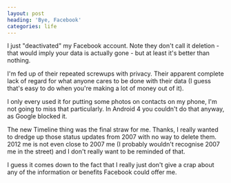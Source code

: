 ```yaml
---
layout: post
heading: 'Bye, Facebook'
categories: life
---
```


I just "deactivated" my Facebook account. Note they don't call it deletion - that would imply your data is actually gone - but at least it's better than nothing.

I'm fed up of their repeated screwups with privacy. Their apparent complete lack of regard for what anyone cares to be done with their data (I guess that's easy to do when you're making a lot of money out of it).

I only every used it for putting some photos on contacts on my phone, I'm not going to miss that particularly. In Android 4 you couldn't do that anyway, as Google blocked it.

The new Timeline thing was the final straw for me. Thanks, I really wanted to dredge up those status updates from 2007 with no way to delete them. 2012 me is not even close to 2007 me (I probably wouldn't recognise 2007 me in the street) and I don't really want to be reminded of that.

I guess it comes down to the fact that I really just don't give a crap about any of the information or benefits Facebook could offer me.
